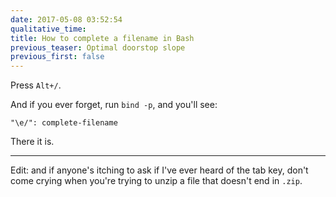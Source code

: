 ```yaml
---
date: 2017-05-08 03:52:54
qualitative_time: 
title: How to complete a filename in Bash
previous_teaser: Optimal doorstop slope
previous_first: false
---
```

Press `Alt+/`.

And if you ever forget, run `bind -p`, and you'll see:

    "\e/": complete-filename

There it is.

---

Edit: and if anyone's itching to ask if I've ever heard of the tab key, don't come crying when you're trying to unzip a file that doesn't end in `.zip`.
